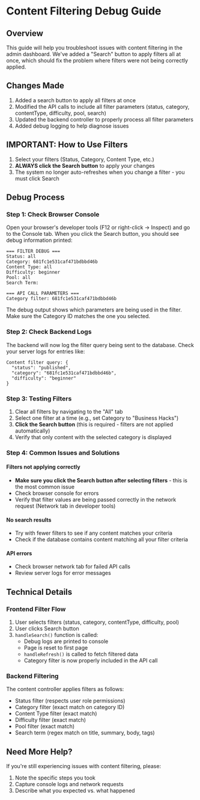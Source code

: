 # Content Filtering Debug Guide

## Overview
This guide will help you troubleshoot issues with content filtering in the admin dashboard. We've added a "Search" button to apply filters all at once, which should fix the problem where filters were not being correctly applied.

## Changes Made
1. Added a search button to apply all filters at once
2. Modified the API calls to include all filter parameters (status, category, contentType, difficulty, pool, search)
3. Updated the backend controller to properly process all filter parameters
4. Added debug logging to help diagnose issues

## IMPORTANT: How to Use Filters
1. Select your filters (Status, Category, Content Type, etc.)
2. **ALWAYS click the Search button** to apply your changes
3. The system no longer auto-refreshes when you change a filter - you must click Search

## Debug Process

### Step 1: Check Browser Console
Open your browser's developer tools (F12 or right-click → Inspect) and go to the Console tab. When you click the Search button, you should see debug information printed:
```
=== FILTER DEBUG ===
Status: all
Category: 681fc1e531caf471bdbbd46b
Content Type: all
Difficulty: beginner
Pool: all
Search Term: 

=== API CALL PARAMETERS ===
Category filter: 681fc1e531caf471bdbbd46b
```

The debug output shows which parameters are being used in the filter. Make sure the Category ID matches the one you selected.

### Step 2: Check Backend Logs
The backend will now log the filter query being sent to the database. Check your server logs for entries like:
```
Content filter query: {
  "status": "published",
  "category": "681fc1e531caf471bdbbd46b",
  "difficulty": "beginner"
}
```

### Step 3: Testing Filters
1. Clear all filters by navigating to the "All" tab
2. Select one filter at a time (e.g., set Category to "Business Hacks")
3. **Click the Search button** (this is required - filters are not applied automatically)
4. Verify that only content with the selected category is displayed

### Step 4: Common Issues and Solutions

#### Filters not applying correctly
- **Make sure you click the Search button after selecting filters** - this is the most common issue
- Check browser console for errors
- Verify that filter values are being passed correctly in the network request (Network tab in developer tools)

#### No search results
- Try with fewer filters to see if any content matches your criteria
- Check if the database contains content matching all your filter criteria

#### API errors
- Check browser network tab for failed API calls
- Review server logs for error messages

## Technical Details

### Frontend Filter Flow
1. User selects filters (status, category, contentType, difficulty, pool)
2. User clicks Search button
3. `handleSearch()` function is called:
   - Debug logs are printed to console
   - Page is reset to first page
   - `handleRefresh()` is called to fetch filtered data
   - Category filter is now properly included in the API call

### Backend Filtering
The content controller applies filters as follows:
- Status filter (respects user role permissions)
- Category filter (exact match on category ID)
- Content Type filter (exact match)
- Difficulty filter (exact match)
- Pool filter (exact match)
- Search term (regex match on title, summary, body, tags)

## Need More Help?
If you're still experiencing issues with content filtering, please:
1. Note the specific steps you took
2. Capture console logs and network requests
3. Describe what you expected vs. what happened 